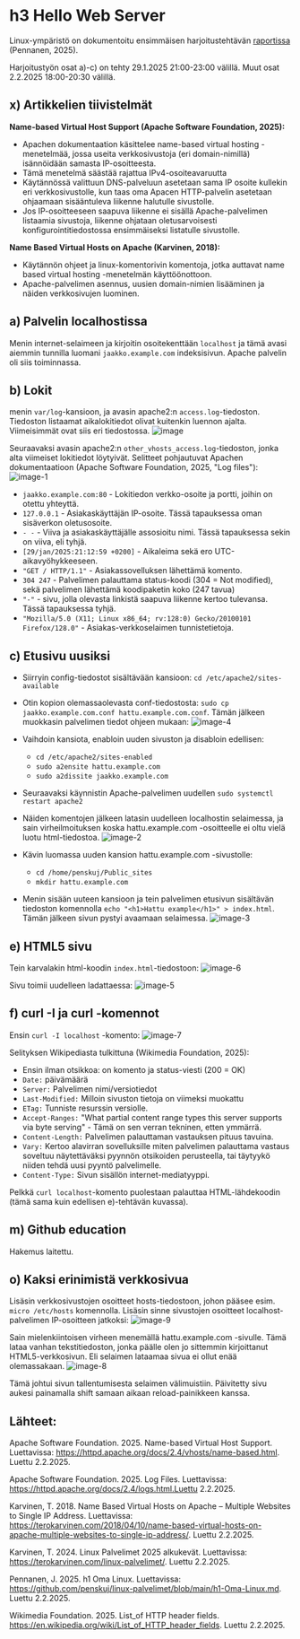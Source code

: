 # h3 Hello Web Server

Linux-ympäristö on dokumentoitu ensimmäisen harjoitustehtävän [raportissa](https://github.com/penskuj/linux-palvelimet/blob/main/h1-Oma-Linux.md) (Pennanen, 2025).

Harjoitustyön osat a)-c) on tehty 29.1.2025 21:00-23:00 välillä. Muut osat 2.2.2025 18:00-20:30 välillä.

## x) Artikkelien tiivistelmät

**Name-based Virtual Host Support (Apache Software Foundation, 2025):**
- Apachen dokumentaation käsittelee name-based virtual hosting -menetelmää, jossa useita verkkosivustoja (eri domain-nimillä) isännöidään samasta IP-osoitteesta. 
- Tämä menetelmä säästää rajattua IPv4-osoiteavaruutta
- Käytännössä valittuun DNS-palveluun asetetaan sama IP osoite kullekin eri verkkosivustolle, kun taas oma Apacen HTTP-palvelin asetetaan ohjaamaan sisääntuleva liikenne halutulle sivustolle.
- Jos IP-osoitteeseen saapuva liikenne ei sisällä Apache-palvelimen listaamia sivustoja, liikenne ohjataan oletusarvoisesti konfigurointitiedostossa ensimmäiseksi listatulle sivustolle.

**Name Based Virtual Hosts on Apache (Karvinen, 2018):**
- Käytännön ohjeet ja linux-komentorivin komentoja, jotka auttavat name based virtual hosting -menetelmän käyttöönottoon.
- Apache-palvelimen asennus, uusien domain-nimien lisääminen ja näiden verkkosivujen luominen.


## a) Palvelin localhostissa

Menin internet-selaimeen ja kirjoitin osoitekenttään `localhost` ja tämä avasi aiemmin tunnilla luomani `jaakko.example.com` indeksisivun. Apache palvelin oli siis toiminnassa.

## b) Lokit

menin `var/log`-kansioon, ja avasin apache2:n `access.log`-tiedoston. Tiedoston listaamat aikalokitiedot olivat kuitenkin luennon ajalta. Viimeisimmät ovat siis eri tiedostossa.
![image](https://github.com/user-attachments/assets/8d4f96fb-c17c-4090-a396-4352cc9f3938)


Seuraavaksi avasin apache2:n `other_vhosts_access.log`-tiedoston, jonka alta viimeiset lokitiedot löytyivät. Selitteet pohjautuvat Apachen dokumentaatioon (Apache Software Foundation, 2025, "Log files"):
![image-1](https://github.com/user-attachments/assets/6ce33f6f-e8bc-4545-ae0a-8d282622fa7f)

- `jaakko.example.com:80` - Lokitiedon verkko-osoite ja portti, joihin on otettu yhteyttä.
- `127.0.0.1` - Asiakaskäyttäjän IP-osoite. Tässä tapauksessa oman sisäverkon oletusosoite.
- `- -` - Viiva ja asiakaskäyttäjälle assosioitu nimi. Tässä tapauksessa sekin on viiva, eli tyhjä.
- `[29/jan/2025:21:12:59 +0200]` - Aikaleima sekä ero UTC-aikavyöhykkeeseen.
- `"GET / HTTP/1.1"` - Asiakassovelluksen lähettämä komento.
- `304 247` - Palvelimen palauttama status-koodi (304 = Not modified), sekä palvelimen lähettämä koodipaketin koko (247 tavua)
- `"-"` - sivu, jolla olevasta linkistä saapuva liikenne kertoo tulevansa. Tässä tapauksessa tyhjä.
- `"Mozilla/5.0 (X11; Linux x86_64; rv:128:0) Gecko/20100101 Firefox/128.0"` - Asiakas-verkkoselaimen tunnistetietoja.


## c) Etusivu uusiksi

- Siirryin config-tiedostot sisältävään kansioon: `cd /etc/apache2/sites-available`
- Otin kopion olemassaolevasta conf-tiedostosta: `sudo cp jaakko.example.com.conf hattu.example.com.conf`. Tämän jälkeen muokkasin palvelimen tiedot ohjeen mukaan:
![image-4](https://github.com/user-attachments/assets/86b670d4-ab41-4ec8-9e83-375098c15c40)

- Vaihdoin kansiota, enabloin uuden sivuston ja disabloin edellisen: 
    - `cd /etc/apache2/sites-enabled`
    - `sudo a2ensite hattu.example.com`
    - `sudo a2dissite jaakko.example.com`
- Seuraavaksi käynnistin Apache-palvelimen uudellen `sudo systemctl restart apache2`

- Näiden komentojen jälkeen latasin uudelleen localhostin selaimessa, ja sain virheilmoituksen koska hattu.example.com -osoitteelle ei oltu vielä luotu html-tiedostoa.
![image-2](https://github.com/user-attachments/assets/bd60db7f-0c40-4c19-b3e9-0a94ab66cd87)


- Kävin luomassa uuden kansion hattu.example.com -sivustolle:
    - `cd /home/penskuj/Public_sites`
    - `mkdir hattu.example.com`
- Menin sisään uuteen kansioon ja tein palvelimen etusivun sisältävän tiedoston komennolla `echo "<h1>Hattu example</h1>" > index.html`. Tämän jälkeen sivun pystyi avaamaan selaimessa.
![image-3](https://github.com/user-attachments/assets/9793b802-881b-4a05-961a-6ad9ce1af5b5)


## e) HTML5 sivu

Tein karvalakin html-koodin `index.html`-tiedostoon:
![image-6](https://github.com/user-attachments/assets/bde4cb0f-32a3-4391-a263-334abb7f1146)

Sivu toimii uudelleen ladattaessa:
![image-5](https://github.com/user-attachments/assets/c9679b48-16d5-42bf-ba1f-f0bbc6300027)


## f) curl -I ja curl -komennot

Ensin `curl -I localhost` -komento:
![image-7](https://github.com/user-attachments/assets/30e50a08-7f9e-4345-a25b-8a69c580e0d2)

Selityksen Wikipediasta tulkittuna (Wikimedia Foundation, 2025):
- Ensin ilman otsikkoa: on komento ja status-viesti (200 = OK)
- `Date:` päivämäärä
- `Server:` Palvelimen nimi/versiotiedot
- `Last-Modified:` Milloin sivuston tietoja on viimeksi muokattu
- `ETag:` Tunniste resurssin versiolle.
- `Accept-Ranges:` "What partial content range types this server supports via byte serving" - Tämä on sen verran tekninen, etten ymmärrä.
- `Content-Length:` Palvelimen palauttaman vastauksen pituus tavuina.
- `Vary:` Kertoo alavirran sovelluksille miten palvelimen palauttama vastaus soveltuu näytettäväksi pyynnön otsikoiden perusteella, tai täytyykö niiden tehdä uusi pyyntö palvelimelle.
- `Content-Type:` Sivun sisällön internet-mediatyyppi.

Pelkkä `curl localhost`-komento puolestaan palauttaa HTML-lähdekoodin (tämä sama kuin edellisen e)-tehtävän kuvassa).

## m) Github education

Hakemus laitettu.

## o) Kaksi erinimistä verkkosivua

Lisäsin verkkosivustojen osoitteet hosts-tiedostoon, johon pääsee esim. `micro /etc/hosts` komennolla. Lisäsin sinne sivustojen osoitteet localhost-palvelimen IP-osoitteen jatkoksi:
![image-9](https://github.com/user-attachments/assets/7bead816-a64c-4fa6-a82f-6a8ae05d13fd)

Sain mielenkiintoisen virheen menemällä hattu.example.com -sivulle. Tämä lataa vanhan tekstitiedoston, jonka päälle olen jo sittemmin kirjoittanut HTML5-verkkosivun. Eli selaimen lataamaa sivua ei ollut enää olemassakaan.
![image-8](https://github.com/user-attachments/assets/ceb812d3-7304-43d9-8ca0-67d59508e052)

Tämä johtui sivun tallentumisesta selaimen välimuistiin. Päivitetty sivu aukesi painamalla shift samaan aikaan reload-painikkeen kanssa.

## Lähteet:

Apache Software Foundation. 2025. Name-based Virtual Host Support. Luettavissa: https://httpd.apache.org/docs/2.4/vhosts/name-based.html. Luettu 2.2.2025.

Apache Software Foundation. 2025. Log Files. Luettavissa: https://httpd.apache.org/docs/2.4/logs.html.Luettu 2.2.2025.

Karvinen, T. 2018. Name Based Virtual Hosts on Apache – Multiple Websites to Single IP Address. Luettavissa: https://terokarvinen.com/2018/04/10/name-based-virtual-hosts-on-apache-multiple-websites-to-single-ip-address/. Luettu 2.2.2025.

Karvinen, T. 2024. Linux Palvelimet 2025 alkukevät. Luettavissa: https://terokarvinen.com/linux-palvelimet/. Luettu 2.2.2025.

Pennanen, J. 2025. h1 Oma Linux. Luettavissa: https://github.com/penskuj/linux-palvelimet/blob/main/h1-Oma-Linux.md. Luettu 2.2.2025.

Wikimedia Foundation. 2025. List_of HTTP header fields. https://en.wikipedia.org/wiki/List_of_HTTP_header_fields. Luettu 2.2.2025.
